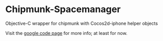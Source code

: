 Chipmunk-Spacemanager
=====================

Objective-C wrapper for chipmunk with Cocos2d-iphone helper objects

Visit the [google code page](https://code.google.com/p/chipmunk-spacemanager/) for more info; at least for now.